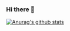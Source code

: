 ### Hi there 👋

[![Anurag's github stats](https://github-readme-stats.vercel.app/api?username=surest-sky)](https://github.com/anuraghazra/github-readme-stats)
